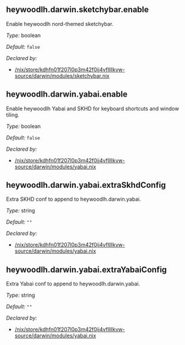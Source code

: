 ## heywoodlh\.darwin\.sketchybar\.enable

Enable heywoodlh nord-themed sketchybar\.



*Type:*
boolean



*Default:*
` false `

*Declared by:*
 - [/nix/store/kdhfn01f207l0p3m42f0ij4vfllllkvw-source/darwin/modules/sketchybar\.nix](/nix/store/kdhfn01f207l0p3m42f0ij4vfllllkvw-source/darwin/modules/sketchybar.nix)



## heywoodlh\.darwin\.yabai\.enable



Enable heywoodlh Yabai and SKHD for keyboard shortcuts and window tiling\.



*Type:*
boolean



*Default:*
` false `

*Declared by:*
 - [/nix/store/kdhfn01f207l0p3m42f0ij4vfllllkvw-source/darwin/modules/yabai\.nix](/nix/store/kdhfn01f207l0p3m42f0ij4vfllllkvw-source/darwin/modules/yabai.nix)



## heywoodlh\.darwin\.yabai\.extraSkhdConfig



Extra SKHD conf to append to heywoodlh\.darwin\.yabai\.



*Type:*
string



*Default:*
` "" `

*Declared by:*
 - [/nix/store/kdhfn01f207l0p3m42f0ij4vfllllkvw-source/darwin/modules/yabai\.nix](/nix/store/kdhfn01f207l0p3m42f0ij4vfllllkvw-source/darwin/modules/yabai.nix)



## heywoodlh\.darwin\.yabai\.extraYabaiConfig



Extra Yabai conf to append to heywoodlh\.darwin\.yabai\.



*Type:*
string



*Default:*
` "" `

*Declared by:*
 - [/nix/store/kdhfn01f207l0p3m42f0ij4vfllllkvw-source/darwin/modules/yabai\.nix](/nix/store/kdhfn01f207l0p3m42f0ij4vfllllkvw-source/darwin/modules/yabai.nix)



